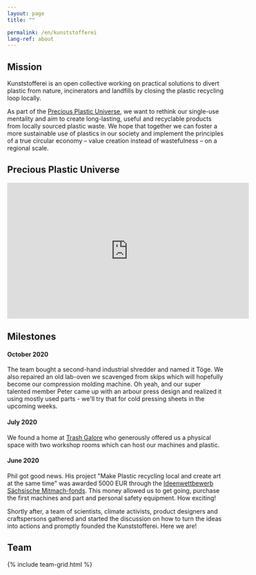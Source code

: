 ```yaml
---
layout: page
title: ""

permalink: /en/kunststofferei
lang-ref: about
---
```


## Mission


Kunststofferei is an open collective working on practical solutions to divert plastic from nature, incinerators and landfills by closing the plastic recycling loop locally.

As part of the [Precious Plastic Universe](https://preciousplastic.com/en/index.html), we want to rethink our single-use mentality and aim to create long-lasting, useful and recyclable products from locally sourced plastic waste.
We hope that together we can foster a more sustainable use of plastics in our society and implement the principles of a true circular economy – value creation instead of wastefulness – on a regional scale.

## Precious Plastic Universe

<iframe width="560" height="315" src="https://www.youtube.com/embed/Os7dREQ00l4" frameborder="0" allow="accelerometer; autoplay; clipboard-write; encrypted-media; gyroscope; picture-in-picture" allowfullscreen></iframe>

## Milestones

#### October 2020

The team bought a second-hand industrial shredder and named it Töge. We also repaired an old lab-oven we scavenged from skips which will hopefully become our compression molding machine. Oh yeah, and our super talented member Peter came up with an arbour press design and realized it using mostly used parts - we'll try that for cold pressing sheets in the upcoming weeks.

#### July 2020

We found a home at [Trash Galore](https://trashgalore.de/) who generously offered us a physical space with two workshop rooms which can host our machines and plastic.

#### June 2020

Phil got good news. His project "Make Plastic recycling local and create art at the same time"  was awarded 5000 EUR through the [Ideenwettbewerb Sächsische Mitmach-fonds](https://www.mitmachfonds-sachsen.de/). This money allowed us to get going, purchase the first machines and part and personal safety equipment. How exciting!

Shortly after, a team of scientists, climate activists, product designers and craftspersons gathered and started the discussion on how to turn the ideas into actions and promptly founded the Kunststofferei. Here we are!

## Team

{% include team-grid.html %}